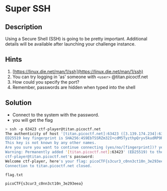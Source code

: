 # Super SSH

## Description

Using a Secure Shell (SSH) is going to be pretty important.
Additional details will be available after launching your challenge instance.

## Hints

1. [https://linux.die.net/man/1/ssh](https://linux.die.net/man/1/ssh)
2. You can try logging in 'as' someone with `<user>` @titan.picoctf.net
3. How could you specify the port?
4. Remember, passwords are hidden when typed into the shell


## Solution

- Connect to the system with the password.
- you will get the flag

```bash
> ssh -p 63423 ctf-player@titan.picoctf.net
The authenticity of host '[titan.picoctf.net]:63423 ([3.139.174.234]:63423)' can't be established.
ED25519 key fingerprint is SHA256:4S9EbTSSRZm32I+cdM5TyzthpQryv5kudRP9PIKT7XQ.
This key is not known by any other names.
Are you sure you want to continue connecting (yes/no/[fingerprint])? yes
Warning: Permanently added '[titan.picoctf.net]:63423' (ED25519) to the list of known hosts.
ctf-player@titan.picoctf.net's password: 
Welcome ctf-player, here's your flag: picoCTF{s3cur3_c0nn3ct10n_3e293eea}
Connection to titan.picoctf.net closed.
```



`flag.txt`

```
picoCTF{s3cur3_c0nn3ct10n_3e293eea}
```

